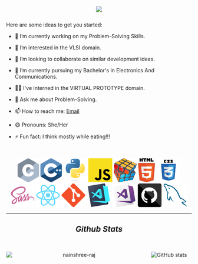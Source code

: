 
<h1 align="center">
  <a href="https://git.io/typing-svg">
    <img src="https://readme-typing-svg.herokuapp.com/?lines=Hi,+There!+👋;This+is+Nainshree....;Nice+to+meet+you!&center=true&size=35">
  </a>
</h1>

Here are some ideas to get you started:

- 🔭 I’m currently working on my Problem-Solving Skills.
- 🌱 I’m interested in the VLSI domain.
- 👯 I’m looking to collaborate on similar development ideas.
- 🤔 I’m currently pursuing my Bachelor's in Electronics And Communications.
- 👩‍💻 I've interned in the VIRTUAL PROTOTYPE domain.
- 💬 Ask me about Problem-Solving.
- 📫 How to reach me: <a href="mailto: rajnainshree28@gmail.com">Email</a>
- 😄 Pronouns: She/Her
- ⚡ Fun fact: I think mostly while eating!!!

   <br>
<p align="center">
  <code><img title="C" height="65" src="images/c.svg"></code>
  <code><img title="C++" height="65" src="images/cpp.svg"></code>
  <code><img title="Python" height="65" src="images/python-original.svg"></code>
  <code><img title="Javascript" height="65" src="images/javascript.svg"></code>
  <code><img title="Problem Solving" height="65" src="images/problemSolving.png"></code>
  <code><img title="HTML5" height="65" src="images/html5.svg"></code>
  <code><img title="CSS" height="65" src="images/css.svg"></code>
  <code><img title="SASS" height="65" src="images/sass.svg"></code>
  <code><img title="React" height="65" src="images/react-original.svg"></code>
  <code><img title="Git" height="65" src="images/git-original.svg"></code>
  <code><img title="Visual Studio Code" height="65" src="images/vscode.png"></code>
  <code><img title="Microsoft Visual Studio" height="65" src="images/visualstudio.png"></code>
  <code><img title="GitHub" height="65" src="images/github.svg"></code>
  <code><img title="MySQL" height="65" src="images/mysql.svg"></code>
</p>
<hr>
<h2 align="center"> <i> Github Stats </i> </h2>
<br>
  <div align=center>
    <a href="https://github.com/denvercoder1/github-readme-streak-stats" title="Go to Source">
      <img align="left" width=380 src="https://github-readme-streak-stats.herokuapp.com/?user=nainshree-raj&theme=light&border=61dafb&hide_border=true" alt="nainshree-raj"/>
    </a>
    
   ![GitHub stats](https://github-readme-stats.vercel.app/api?username=nainshree-raj&theme=light&show_icons=true)
   
   </div>
